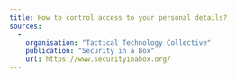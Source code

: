 ```yaml
---
title: How to control access to your personal details?
sources:
  -
    organisation: "Tactical Technology Collective"
    publication: "Security in a Box"
    url: https://www.securityinabox.org/
---
```

